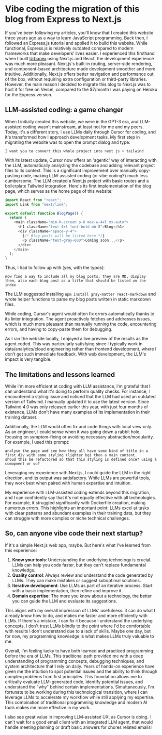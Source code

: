 # Vibe coding the migration of this blog from Express to Next.js

If you've been following my articles, you'll know that I created this website three years ago as a way to learn JavaScript programming.
Back then, I followed an Express.js tutorial and applied it to build this website.
While functional, Express.js is relatively outdated compared to modern frameworks that make developers' lives easier.
I experienced this firsthand when I built [Urbanex](https://www.urbanex.be) using Next.js and React, the development experience was much more pleasant.
Next.js's built-in routing, server-side rendering, and component-based architecture made development smoother and more intuitive.
Additionally, Next.js offers better navigation and performance out of the box, without requiring extra configuration or third-party libraries.
However, the main reason I decided to migrate this blog to Next.js was to host it for free on Vercel, compared to the $7/month I was paying on Heroku for the Express version.

## LLM-assisted coding: a game changer

When I initially created this website, we were in the GPT-3 era, and LLM-assisted coding wasn't mainstream, at least not for me and my peers.
Today, it's a different story, I use LLMs daily through Cursor for coding, and it's transformed how I approach development tasks.
My first step in migrating the website was to open the prompt dialog and type:

```
I want you to convert this whole project into next js + tailwind
```

With its latest update, Cursor now offers an 'agentic' way of interacting with the LLM, automatically analyzing the codebase and adding relevant project files to its context.
This is a significant improvement over manually copy-pasting code, making LLM-assisted coding (or vibe coding?) much less cumbersome.
The LLM created a Next.js project with basic routes and a boilerplate Tailwind integration.
Here's its first implementation of the blog page, which serves as the home page of this website:

```js
import React from "react";
import Link from "next/link";

export default function BlogPage() {
  return (
    <main className="min-h-screen p-8 max-w-4xl mx-auto">
      <h1 className="text-4xl font-bold mb-8">Blog</h1>
      <div className="space-y-4">
        {/* Blog posts will be listed here */}
        <p className="text-gray-600">Coming soon...</p>
      </div>
    </main>
  );
}
```

Thus, I had to follow up with (yes, with the typos):

```
now find a way to include all my blog posts, they are MD, display them, also each blog post as a title that should be listed on the index
```

The LLM suggested installing `npm install gray-matter react-markdown` and wrote helper functions to parse my blog posts written in static markdown files.

While coding, Cursor's agent would often fix errors automatically thanks to its linter integration.
The agent proactively fetches and addresses issues, which is much more pleasant than manually running the code, encountering errors, and having to copy-paste them for debugging.

As I ran the website locally, I enjoyed a live preview of the results as the agent coded.
This was particularly satisfying since I typically work in data/analytics/cloud engineering rather than frontend development, where I don't get such immediate feedback.
With web development, the LLM's impact is very tangible.

## The limitations and lessons learned

While I'm more efficient at coding with LLM assistance, I'm grateful that I can understand what it's doing to perform quality checks.
For instance, I encountered a styling issue and noticed that the LLM had used an outdated version of Tailwind.
I manually updated it to use the latest version.
Since Tailwind 4.0 was only released earlier this year, with just four months of existence, LLMs don't have many examples of its implementation in their training dataset.

Additionally, the LLM would often fix and code things with local view only.
As an engineer, I could sense when it was going down a rabbit hole, focusing on symptom-fixing or avoiding necessary abstraction/modularity.
For example, I used this prompt:

```
analyse the page and see how they all have some kind of title in a first div with some styling (lighter bg) then a main content.
shoud this be refactored so that this styling is defined once? using a comopnent or so?
```

Leveraging my experience with Next.js, I could guide the LLM in the right direction, and its output was satisfactory.
While LLMs are powerful tools, they work best when paired with human expertise and intuition.

My experience with LLM-assisted coding extends beyond this migration, and I can confidently say that it's not equally effective with all technologies.
For example, it struggled significantly with Dockerfile creation, making numerous errors.
This highlights an important point: LLMs excel at tasks with clear patterns and abundant examples in their training data, but they can struggle with more complex or niche technical challenges.

## So, can anyone vibe code their next startup?

If it's a simple Next.js web app, maybe.
But here's what I've learned from this experience:

1.  **Know your tools**: Understanding the underlying technology is crucial.
    LLMs can help you code faster, but they can't replace fundamental knowledge.
2.  **Quality control**: Always review and understand the code generated by LLMs.
    They can make mistakes or suggest suboptimal solutions.
3.  **Iterative development**: Use LLMs as part of an iterative process.
    Start with a basic implementation, then refine and improve it.
4.  **Domain expertise**: The more you know about a technology, the better you can guide the LLM and evaluate its suggestions.

This aligns with my overall impression of LLMs' usefulness: it can do what I already know how to do, and makes me faster and more efficiently with LLMs.
If there's a mistake, I can fix it because I understand the underlying concepts.
I don't trust LLMs blindly to the point where I'd be comfortable with results I don't understand due to a lack of skills.
Maybe one day, but for now, my programming knowledge is what makes LLMs truly valuable to me.

Overall, I'm feeling lucky to have both learned and practiced programming before the era of LLMs.
This traditional path provided me with a deep understanding of programming concepts, debugging techniques, and system architecture that I rely on daily.
Years of hands-on experience have given me the intuition to spot potential issues and the ability to think through complex problems from first principles.
This foundation allows me to critically evaluate LLM-generated code, identify potential issues, and understand the "why" behind certain implementations.
Simultaneously, I'm fortunate to be working during this technological transition, where I can leverage LLMs to accelerate my workflow while still applying my expertise.
This combination of traditional programming knowledge and modern AI tools makes me more effective in my work.

I also see great value in improving LLM-assisted UX, as Cursor is doing.
I can't wait for a good email client with an integrated LLM agent, that would handle meeting planning or draft basic answers for chores related emails!
